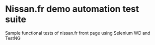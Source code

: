 Nissan.fr demo automation test suite
=================================

Sample functional tests of nissan.fr front page 
using Selenium WD and TestNG
